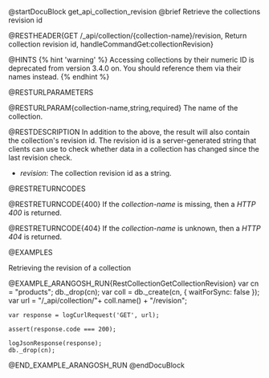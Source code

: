 
@startDocuBlock get_api_collection_revision
@brief Retrieve the collections revision id

@RESTHEADER{GET /_api/collection/{collection-name}/revision, Return collection revision id, handleCommandGet:collectionRevision}

@HINTS
{% hint 'warning' %}
Accessing collections by their numeric ID is deprecated from version 3.4.0 on.
You should reference them via their names instead.
{% endhint %}

@RESTURLPARAMETERS

@RESTURLPARAM{collection-name,string,required}
The name of the collection.

@RESTDESCRIPTION
In addition to the above, the result will also contain the
collection's revision id. The revision id is a server-generated
string that clients can use to check whether data in a collection
has changed since the last revision check.

- *revision*: The collection revision id as a string.

@RESTRETURNCODES

@RESTRETURNCODE{400}
If the *collection-name* is missing, then a *HTTP 400* is
returned.

@RESTRETURNCODE{404}
If the *collection-name* is unknown, then a *HTTP 404*
is returned.

@EXAMPLES

Retrieving the revision of a collection

@EXAMPLE_ARANGOSH_RUN{RestCollectionGetCollectionRevision}
    var cn = "products";
    db._drop(cn);
    var coll = db._create(cn, { waitForSync: false });
    var url = "/_api/collection/"+ coll.name() + "/revision";

    var response = logCurlRequest('GET', url);

    assert(response.code === 200);

    logJsonResponse(response);
    db._drop(cn);
@END_EXAMPLE_ARANGOSH_RUN
@endDocuBlock

